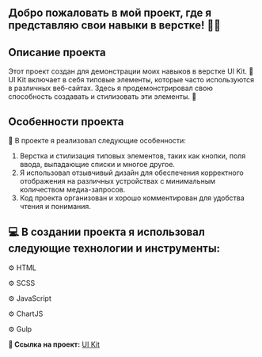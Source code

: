 ## Добро пожаловать в мой проект, где я представляю свои навыки в верстке! 💪🎨

## Описание проекта

Этот проект создан для демонстрации моих навыков в верстке UI Kit. 🎨 UI Kit включает в себя типовые элементы, которые часто используются в различных веб-сайтах. Здесь я продемонстрировал свою способность создавать и стилизовать эти элементы. 💪

## Особенности проекта

🧩 В проекте я реализовал следующие особенности:

1. Верстка и стилизация типовых элементов, таких как кнопки, поля ввода, выпадающие списки и многое другое.
2. Я использовал отзывчивый дизайн для обеспечения корректного отображения на различных устройствах c минимальным количеством медиа-запросов.
3. Код проекта организован и хорошо комментирован для удобства чтения и понимания.

## 💻 В создании проекта я использовал следующие технологии и инструменты:

⚙️ HTML

⚙️ SCSS

⚙️ JavaScript

⚙️ ChartJS

⚙️ Gulp

**🔗 Ссылка на проект:** [UI Kit](https://pavelsychev.github.io/ui-design/)
